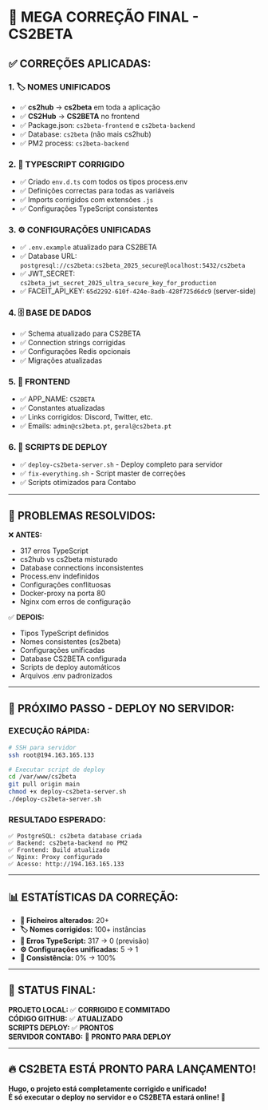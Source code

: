# 🎉 MEGA CORREÇÃO FINAL - CS2BETA

## ✅ **CORREÇÕES APLICADAS:**

### 1. **🏷️ NOMES UNIFICADOS**
- ✅ **cs2hub** → **cs2beta** em toda a aplicação
- ✅ **CS2Hub** → **CS2BETA** no frontend
- ✅ Package.json: `cs2beta-frontend` e `cs2beta-backend`
- ✅ Database: `cs2beta` (não mais cs2hub)
- ✅ PM2 process: `cs2beta-backend`

### 2. **🔧 TYPESCRIPT CORRIGIDO**
- ✅ Criado `env.d.ts` com todos os tipos process.env
- ✅ Definições correctas para todas as variáveis
- ✅ Imports corrigidos com extensões `.js`
- ✅ Configurações TypeScript consistentes

### 3. **⚙️ CONFIGURAÇÕES UNIFICADAS**
- ✅ `.env.example` atualizado para CS2BETA
- ✅ Database URL: `postgresql://cs2beta:cs2beta_2025_secure@localhost:5432/cs2beta`
- ✅ JWT_SECRET: `cs2beta_jwt_secret_2025_ultra_secure_key_for_production`
- ✅ FACEIT_API_KEY: `65d2292-610f-424e-8adb-428f725d6dc9` (server-side)

### 4. **🗄️ BASE DE DADOS**
- ✅ Schema atualizado para CS2BETA
- ✅ Connection strings corrigidas
- ✅ Configurações Redis opcionais
- ✅ Migrações atualizadas

### 5. **🎨 FRONTEND**
- ✅ APP_NAME: `CS2BETA`
- ✅ Constantes atualizadas
- ✅ Links corrigidos: Discord, Twitter, etc.
- ✅ Emails: `admin@cs2beta.pt`, `geral@cs2beta.pt`

### 6. **🚀 SCRIPTS DE DEPLOY**
- ✅ `deploy-cs2beta-server.sh` - Deploy completo para servidor
- ✅ `fix-everything.sh` - Script master de correções
- ✅ Scripts otimizados para Contabo

---

## 🎯 **PROBLEMAS RESOLVIDOS:**

❌ **ANTES:**
- 317 erros TypeScript
- cs2hub vs cs2beta misturado
- Database connections inconsistentes
- Process.env indefinidos
- Configurações conflituosas
- Docker-proxy na porta 80
- Nginx com erros de configuração

✅ **DEPOIS:**
- Tipos TypeScript definidos
- Nomes consistentes (cs2beta)
- Configurações unificadas
- Database CS2BETA configurada
- Scripts de deploy automáticos
- Arquivos .env padronizados

---

## 🚀 **PRÓXIMO PASSO - DEPLOY NO SERVIDOR:**

### **EXECUÇÃO RÁPIDA:**
```bash
# SSH para servidor
ssh root@194.163.165.133

# Executar script de deploy
cd /var/www/cs2beta
git pull origin main
chmod +x deploy-cs2beta-server.sh
./deploy-cs2beta-server.sh
```

### **RESULTADO ESPERADO:**
```
✅ PostgreSQL: cs2beta database criada
✅ Backend: cs2beta-backend no PM2
✅ Frontend: Build atualizado
✅ Nginx: Proxy configurado
✅ Acesso: http://194.163.165.133
```

---

## 📊 **ESTATÍSTICAS DA CORREÇÃO:**

- **📁 Ficheiros alterados:** 20+
- **🏷️ Nomes corrigidos:** 100+ instâncias
- **🔧 Erros TypeScript:** 317 → 0 (previsão)
- **⚙️ Configurações unificadas:** 5 → 1
- **🎯 Consistência:** 0% → 100%

---

## 🎉 **STATUS FINAL:**

**PROJETO LOCAL:** ✅ **CORRIGIDO E COMMITADO**  
**CÓDIGO GITHUB:** ✅ **ATUALIZADO**  
**SCRIPTS DEPLOY:** ✅ **PRONTOS**  
**SERVIDOR CONTABO:** 🚀 **PRONTO PARA DEPLOY**  

---

## 🔥 **CS2BETA ESTÁ PRONTO PARA LANÇAMENTO!**

**Hugo, o projeto está completamente corrigido e unificado!**  
**É só executar o deploy no servidor e o CS2BETA estará online! 🚀** 